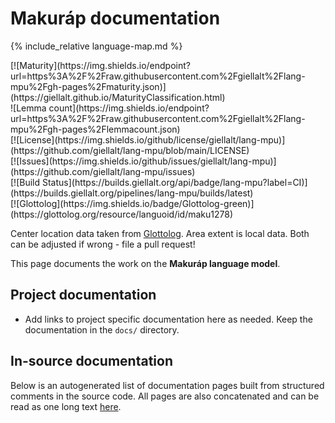 # Makuráp documentation

<div class="twocolumn map" markdown="1">

{% include_relative language-map.md %}

<div class="badges" markdown="1">
[![Maturity](https://img.shields.io/endpoint?url=https%3A%2F%2Fraw.githubusercontent.com%2Fgiellalt%2Flang-mpu%2Fgh-pages%2Fmaturity.json)](https://giellalt.github.io/MaturityClassification.html) <br/>
![Lemma count](https://img.shields.io/endpoint?url=https%3A%2F%2Fraw.githubusercontent.com%2Fgiellalt%2Flang-mpu%2Fgh-pages%2Flemmacount.json) <br/>
[![License](https://img.shields.io/github/license/giellalt/lang-mpu)](https://github.com/giellalt/lang-mpu/blob/main/LICENSE) <br/>
[![Issues](https://img.shields.io/github/issues/giellalt/lang-mpu)](https://github.com/giellalt/lang-mpu/issues) <br/>
[![Build Status](https://builds.giellalt.org/api/badge/lang-mpu?label=CI)](https://builds.giellalt.org/pipelines/lang-mpu/builds/latest) <br/>
[![Glottolog](https://img.shields.io/badge/Glottolog-green)](https://glottolog.org/resource/languoid/id/maku1278)
</div>

Center location data taken from [Glottolog](https://glottolog.org/). Area extent is local data. Both can be adjusted if wrong - file a pull request!

</div>

This page documents the work on the **Makuráp language model**. 

## Project documentation

* Add links to project specific documentation here as needed. Keep the documentation in the `docs/` directory.

## In-source documentation

Below is an autogenerated list of documentation pages built from structured comments in the source code. All pages are also concatenated and can be read as one long text [here](mpu.md).
